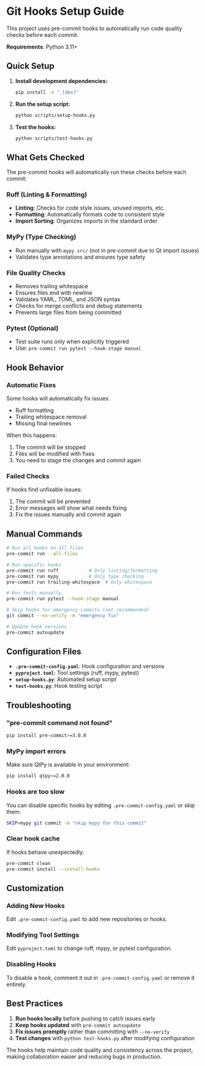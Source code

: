 # Git Hooks Setup Guide

This project uses pre-commit hooks to automatically run code quality checks before each commit.

**Requirements**: Python 3.11+

## Quick Setup

1. **Install development dependencies:**
   ```bash
   pip install -e ".[dev]"
   ```

2. **Run the setup script:**
   ```bash
   python scripts/setup-hooks.py
   ```

3. **Test the hooks:**
   ```bash
   python scripts/test-hooks.py
   ```

## What Gets Checked

The pre-commit hooks will automatically run these checks before each commit:

### Ruff (Linting & Formatting)
- **Linting**: Checks for code style issues, unused imports, etc.
- **Formatting**: Automatically formats code to consistent style
- **Import Sorting**: Organizes imports in the standard order

### MyPy (Type Checking)  
- Run manually with `mypy src/` (not in pre-commit due to Qt import issues)
- Validates type annotations and ensures type safety

### File Quality Checks
- Removes trailing whitespace
- Ensures files end with newline
- Validates YAML, TOML, and JSON syntax
- Checks for merge conflicts and debug statements
- Prevents large files from being committed

### Pytest (Optional)
- Test suite runs only when explicitly triggered
- Use: `pre-commit run pytest --hook-stage manual`

## Hook Behavior

### Automatic Fixes
Some hooks will automatically fix issues:
- Ruff formatting
- Trailing whitespace removal
- Missing final newlines

When this happens:
1. The commit will be stopped
2. Files will be modified with fixes
3. You need to stage the changes and commit again

### Failed Checks
If hooks find unfixable issues:
1. The commit will be prevented
2. Error messages will show what needs fixing
3. Fix the issues manually and commit again

## Manual Commands

```bash
# Run all hooks on all files
pre-commit run --all-files

# Run specific hooks
pre-commit run ruff           # Only linting/formatting
pre-commit run mypy           # Only type checking
pre-commit run trailing-whitespace  # Only whitespace

# Run tests manually
pre-commit run pytest --hook-stage manual

# Skip hooks for emergency commits (not recommended)
git commit --no-verify -m "emergency fix"

# Update hook versions
pre-commit autoupdate
```

## Configuration Files

- **`.pre-commit-config.yaml`**: Hook configuration and versions
- **`pyproject.toml`**: Tool settings (ruff, mypy, pytest)
- **`setup-hooks.py`**: Automated setup script
- **`test-hooks.py`**: Hook testing script

## Troubleshooting

### "pre-commit command not found"
```bash
pip install pre-commit>=3.0.0
```

### MyPy import errors
Make sure QtPy is available in your environment:
```bash
pip install qtpy>=2.0.0
```

### Hooks are too slow
You can disable specific hooks by editing `.pre-commit-config.yaml` or skip them:
```bash
SKIP=mypy git commit -m "skip mypy for this commit"
```

### Clear hook cache
If hooks behave unexpectedly:
```bash
pre-commit clean
pre-commit install --install-hooks
```

## Customization

### Adding New Hooks
Edit `.pre-commit-config.yaml` to add new repositories or hooks.

### Modifying Tool Settings
Edit `pyproject.toml` to change ruff, mypy, or pytest configuration.

### Disabling Hooks
To disable a hook, comment it out in `.pre-commit-config.yaml` or remove it entirely.

## Best Practices

1. **Run hooks locally** before pushing to catch issues early
2. **Keep hooks updated** with `pre-commit autoupdate`
3. **Fix issues promptly** rather than committing with `--no-verify`
4. **Test changes** with `python test-hooks.py` after modifying configuration

The hooks help maintain code quality and consistency across the project, making collaboration easier and reducing bugs in production.